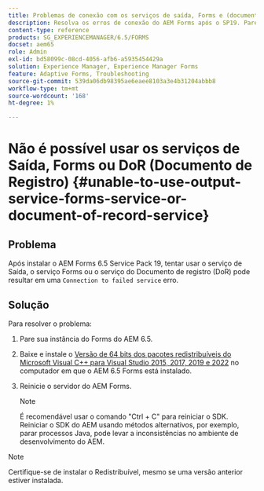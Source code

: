 ```yaml
---
title: Problemas de conexão com os serviços de saída, Forms e (documento de registro) DoR
description: Resolva os erros de conexão do AEM Forms após o SP19. Pare, instale o Microsoft Visual C++ e reinicie o servidor para obter uma solução perfeita. Solução de problemas de serviços Output, Forms, DoR.
content-type: reference
products: SG_EXPERIENCEMANAGER/6.5/FORMS
docset: aem65
role: Admin
exl-id: bd58099c-08cd-4056-afb6-a5935454429a
solution: Experience Manager, Experience Manager Forms
feature: Adaptive Forms, Troubleshooting
source-git-commit: 539da06db98395ae6eaee8103a3e4b31204abbb8
workflow-type: tm+mt
source-wordcount: '168'
ht-degree: 1%

---
```


# Não é possível usar os serviços de Saída, Forms ou DoR (Documento de Registro) {#unable-to-use-output-service-forms-service-or-document-of-record-service}

## Problema

Após instalar o AEM Forms 6.5 Service Pack 19, tentar usar o serviço de Saída, o serviço Forms ou o serviço do Documento de registro (DoR) pode resultar em uma `Connection to failed service` erro.

## Solução

Para resolver o problema:

1. Pare sua instância do Forms do AEM 6.5.
1. Baixe e instale o [Versão de 64 bits dos pacotes redistribuíveis do Microsoft Visual C++ para Visual Studio 2015, 2017, 2019 e 2022](https://learn.microsoft.com/en-us/cpp/windows/latest-supported-vc-redist?view=msvc-170#visual-studio-2015-2017-2019-and-2022) no computador em que o AEM 6.5 Forms está instalado.
1. Reinicie o servidor do AEM Forms.

   >[!NOTE]
   >
   > É recomendável usar o comando &quot;Ctrl + C&quot; para reiniciar o SDK. Reiniciar o SDK do AEM usando métodos alternativos, por exemplo, parar processos Java, pode levar a inconsistências no ambiente de desenvolvimento do AEM.


>[!NOTE]
>
>
> Certifique-se de instalar o Redistribuível, mesmo se uma versão anterior estiver instalada.
